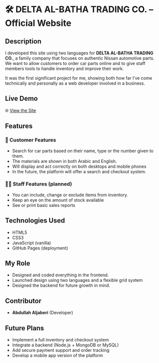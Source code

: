 # 🛠️ DELTA AL-BATHA TRADING CO. – Official Website

## Description
I developed this site using two languages for **DELTA AL-BATHA TRADING CO.**, a family company that focuses on authentic Nissan automotive parts. We want to allow customers to order car parts online and to give staff members tools to handle inventory and improve their work.

It was the first significant project for me, showing both how far I’ve come technically and personally as a web developer involved in a business.

## Live Demo  
🌐 [View the Site](https://abdullahaljaberi.github.io/DBP/)

## Features

### 👤 Customer Features
- Search for car parts based on their name, type or the number given to them.
- The materials are shown in both Arabic and English.
- Will display and act correctly on both desktops and mobile phones
- In the future, the platform will offer a search and checkout system.

### 👨‍🔧 Staff Features (planned)
- You can include, change or exclude items from inventory.
- Keep an eye on the amount of stock available
- See or print basic sales reports

## Technologies Used
- HTML5
- CSS3
- JavaScript (vanilla)
- GitHub Pages (deployment)

## My Role
- Designed and coded everything in the frontend.
- Launched design using two languages and a flexible grid system
- Designed the backend for future growth in mind.

## Contributor
- **Abdullah Aljaberi** (Developer)

## Future Plans
- Implement a full inventory and checkout system
- Integrate a backend (Node.js + MongoDB or MySQL)
- Add secure payment support and order tracking
- Develop a mobile app version of the platform
